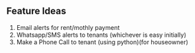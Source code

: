 ## Feature Ideas
1. Email alerts for rent/mothly payment
2. Whatsapp/SMS alerts to tenants (whichever is easy initially)
3. Make a Phone Call to tenant (using python)(for houseowner)
